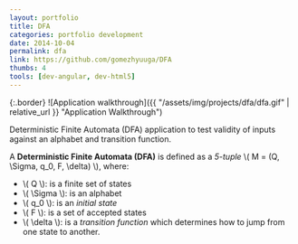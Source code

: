 ```yaml
---
layout: portfolio
title: DFA
categories: portfolio development
date: 2014-10-04
permalink: dfa
link: https://github.com/gomezhyuuga/DFA
thumbs: 4
tools: [dev-angular, dev-html5]
---
```


{:.border}
![Application walkthrough]({{ "/assets/img/projects/dfa/dfa.gif" | relative_url }} "Application Walkthrough")

Deterministic Finite Automata (DFA) application to test validity
of inputs against an alphabet and transition function.

A **Deterministic Finite Automata (DFA)** is defined as a *5-tuple*
\\( M = (Q, \Sigma, q_0, F, \delta) \\), where:

- \\( Q      \\): is a finite set of states
- \\( \Sigma \\): is an alphabet
- \\( q_0 \\): is an *initial state*
- \\( F \\): is a set of accepted states
- \\( \delta \\): is a *transition function* which determines how to jump from one state to another.
